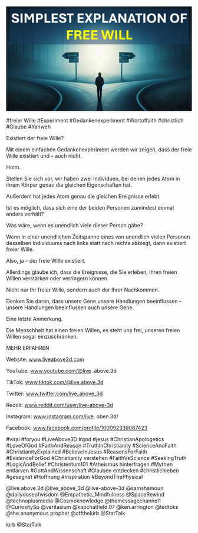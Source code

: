 ![Video cover image](../cover.jpg "cover photo")

#freier Wille #Experiment #Gedankenexperiment #Wortoffaith #christlich #Glaube #Yahweh

Existiert der freie Wille?

Mit einem einfachen Gedankenexperiment werden wir zeigen, dass der freie Wille existiert und – auch nicht.

Hmm.

Stellen Sie sich vor, wir haben zwei Individuen, bei denen jedes Atom in ihrem Körper genau die gleichen Eigenschaften hat.

Außerdem hat jedes Atom genau die gleichen Ereignisse erlebt.

Ist es möglich, dass sich eine der beiden Personen zumindest einmal anders verhält?

Was wäre, wenn es unendlich viele dieser Person gäbe?

Wenn in einer unendlichen Zeitspanne eines von unendlich vielen Personen desselben Individuums nach links statt nach rechts abbiegt, dann existiert freier Wille.

Also, ja – der freie Wille existiert.

Allerdings glaube ich, dass die Ereignisse, die Sie erleben, Ihren freien Willen verstärken oder verringern können.

Nicht nur Ihr freier Wille, sondern auch der Ihrer Nachkommen.

Denken Sie daran, dass unsere Gene unsere Handlungen beeinflussen – unsere Handlungen beeinflussen auch unsere Gene.

Eine letzte Anmerkung.

Die Menschheit hat einen freien Willen, es steht uns frei, unseren freien Willen sogar einzuschränken.

MEHR ERFAHREN

Website: www.liveabove3d.com

YouTube: www.youtube.com/@live .above.3d

TikTok: www.tiktok.com/@live.above.3d

Twitter: www.twitter.com/live_above_3d

Reddit: www.reddit.com/user/live-above-3d

Instagram: www.instagram.com/live. oben.3d/

Facebook: www.facebook.com/profile/100092339087423

#viral #foryou #LiveAbove3D #god #jesus #ChristianApologetics #LoveOfGod #FaithAndReason #TruthInChristianity #ScienceAndFaith #ChristianityExplained #BelieveInJesus #ReasonsForFaith #EvidenceForGod #Christianity verstehen #FaithVsScience #SeekingTruth #LogicAndBelief #Christentum101 #Atheismus hinterfragen #Mythen entlarven #GottAndWissenschaft #Glauben entdecken #christlichleben #gesegnet #Hoffnung #Inspiration #BeyondThePhysical

@live.above.3d @live_above_3d @live-above-3d @samshamoun @dailydoseofwisdom @Empathetic_Mindfulness @SpaceRewind @technoplusmedia @Cosmoknowledge @themessagechannel1 @CuriositySp @veritasium @kapchatfield.07 @ken.arrington @tedtoks @the.anonymous.prophet @offthekirb @StarTalk

kirb @StarTalk